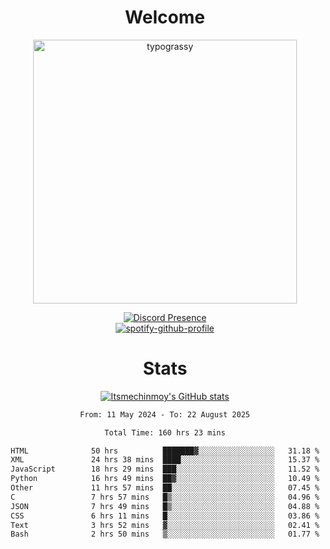 <div align="center">

# Welcome
<a href="https://github.com/kawarimidoll/typograssy">
    <img alt="typograssy" src="https://typograssy.deno.dev/api?text=%E3%82%88%E3%81%86%E3%81%93%E3%81%9D%E3%81%BF%E3%81%AA%E3%81%95%E3%82%93%20-%20Itsmechinmoy--&&l0=none&l1=82d9d0&l2=027353&l3=038c4c&l4=01402e&bg=none&frame=none&speed=100&comment=" width="421.99">
</a>

[![Discord Presence](https://lanyard.cnrad.dev/api/523539866311720963?theme=dark&bg=Oe1116&animated=false&hideDiscrim=true&borderRadius=30px&hideActivity=whenNotUsed)](https://discord.com/users/523539866311720963)<br>
[![spotify-github-profile](https://spotify-github-profile.kittinanx.com/api/view?uid=31zczwoe3obxakjgkio7anubhkaq&cover_image=true&theme=novatorem&show_offline=true&background_color=121212&interchange=false&bar_color=53b14f&bar_color=ffffff&bar_color_cover=false)](https://spotify-github-profile.vercel.app/api/view?uid=31zczwoe3obxakjgkio7anubhkaq&redirect=true)
</div>

<div align="center">

<!--# Anilist Activity
</div>
-   📖 Read chapter 25 - 68 of [Fate/Grand Order: Epic of Remnant - Ashu Tokuiten IV Kinki Kourin Teien Salem - Itan Naru Salem](https://anilist.co/manga/107556) (03:46 29 July 2025)
-   📖 Read chapter 216 - 220 of [Vinland Saga](https://anilist.co/manga/30642) (03:46 29 July 2025)
-   📖 Read chapter 29 - 129 of [Kaiju No.8](https://anilist.co/manga/120760) (03:45 29 July 2025)
-   📖 Read chapter 75 - 111 of [The Hidden Dungeon Only I Can Enter](https://anilist.co/manga/103850) (03:45 29 July 2025)
-   📖 Read chapter 29 - 40 of [Tokyo Revengers: A Letter from Keisuke Baji](https://anilist.co/manga/151997) (03:44 29 July 2025)
-->
<div align="center">
    
# Stats
[![Itsmechinmoy's GitHub stats](https://github-readme-stats.vercel.app/api?username=itsmechinmoy&show_icons=true&theme=algolia)](https://github.com/anuraghazra/github-readme-stats)
</div>
<!--START_SECTION:waka-->

```txt
From: 11 May 2024 - To: 22 August 2025

Total Time: 160 hrs 23 mins

HTML              50 hrs          ███████▓░░░░░░░░░░░░░░░░░   31.18 %
XML               24 hrs 38 mins  ████░░░░░░░░░░░░░░░░░░░░░   15.37 %
JavaScript        18 hrs 29 mins  ███░░░░░░░░░░░░░░░░░░░░░░   11.52 %
Python            16 hrs 49 mins  ██▓░░░░░░░░░░░░░░░░░░░░░░   10.49 %
Other             11 hrs 57 mins  ██░░░░░░░░░░░░░░░░░░░░░░░   07.45 %
C                 7 hrs 57 mins   █▒░░░░░░░░░░░░░░░░░░░░░░░   04.96 %
JSON              7 hrs 49 mins   █▒░░░░░░░░░░░░░░░░░░░░░░░   04.88 %
CSS               6 hrs 11 mins   █░░░░░░░░░░░░░░░░░░░░░░░░   03.86 %
Text              3 hrs 52 mins   ▓░░░░░░░░░░░░░░░░░░░░░░░░   02.41 %
Bash              2 hrs 50 mins   ▒░░░░░░░░░░░░░░░░░░░░░░░░   01.77 %
```

<!--END_SECTION:waka-->
<!--<div align="center">

# Repositories
[![Itsmechinmoy's Dantotsu stats](https://github-readme-stats.vercel.app/api/pin/?username=itsmechinmoy&repo=dantotsu&show_icons=true&theme=algolia&description_lines_count=1)](https://github.com/itsmechinmoy/dantotsu)
[![Itsmechinmoy's Dantotustatic stats](https://github-readme-stats.vercel.app/api/pin/?username=itsmechinmoy&repo=dantotustatic&show_icons=true&theme=algolia&description_lines_count=1)](https://github.com/itsmechinmoy/dantotustatic)
</div>
-->
